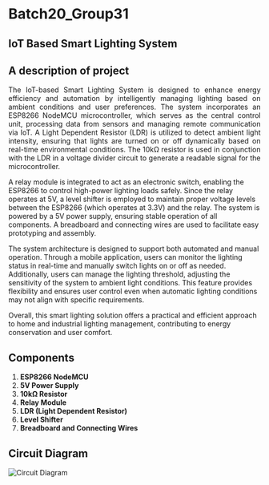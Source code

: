 # Batch20_Group31
## IoT Based Smart Lighting System

## A description of project

<p align="justify">
The IoT-based Smart Lighting System is designed to enhance energy efficiency and automation by intelligently managing lighting based on ambient conditions and user preferences. The system incorporates an ESP8266 NodeMCU microcontroller, which serves as the central control unit, processing data from sensors and managing remote communication via IoT. A Light Dependent Resistor (LDR) is utilized to detect ambient light intensity, ensuring that lights are turned on or off dynamically based on real-time environmental conditions. The 10kΩ resistor is used in conjunction with the LDR in a voltage divider circuit to generate a readable signal for the microcontroller.  

A relay module is integrated to act as an electronic switch, enabling the ESP8266 to control high-power lighting loads safely. Since the relay operates at 5V, a level shifter is employed to maintain proper voltage levels between the ESP8266 (which operates at 3.3V) and the relay. The system is powered by a 5V power supply, ensuring stable operation of all components. A breadboard and connecting wires are used to facilitate easy prototyping and assembly.  

The system architecture is designed to support both automated and manual operation. Through a mobile application, users can monitor the lighting status in real-time and manually switch lights on or off as needed. Additionally, users can manage the lighting threshold, adjusting the sensitivity of the system to ambient light conditions. This feature provides flexibility and ensures user control even when automatic lighting conditions may not align with specific requirements.  

Overall, this smart lighting solution offers a practical and efficient approach to home and industrial lighting management, contributing to energy conservation and user comfort.
</p>


## Components
1. **ESP8266 NodeMCU**  
2. **5V Power Supply**  
3. **10kΩ Resistor**  
4. **Relay Module**  
5. **LDR (Light Dependent Resistor)**  
6. **Level Shifter**  
7. **Breadboard and Connecting Wires**  

## Circuit Diagram
![Circuit Diagram](https://github.com/user-attachments/assets/efc04f69-148d-4073-882d-5ba62a0bcb7f)

